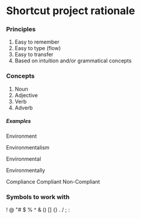 # Shortcut project rationale

### Principles
1. Easy to remember
2. Easy to type (flow)
3. Easy to transfer
4. Based on intuition and/or grammatical concepts

### Concepts
1. Noun
2. Adjective
3. Verb
4. Adverb

##### Examples

Environment

Environmentalism

Environmental

Environmentally

Compliance
Compliant
Non-Compliant

### Symbols to work with
!
@
"#
$
%
^
&
()
[]
{}
.
/
;
: 
